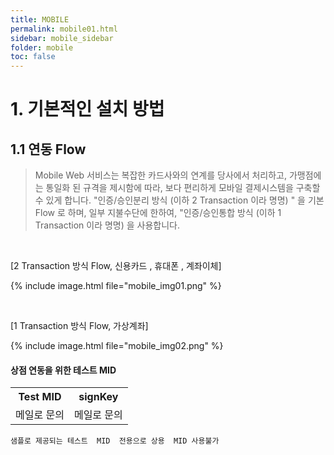 ```yaml
---
title: MOBILE
permalink: mobile01.html
sidebar: mobile_sidebar
folder: mobile
toc: false
---
```


# 1. 기본적인 설치 방법

## 1.1 연동  Flow

>Mobile Web 서비스는 복잡한 카드사와의 연계를 당사에서 처리하고, 가맹점에는 통일화 된 규격을 제시함에 따라, 보다 편리하게 모바일 결제시스템을 구축할 수 있게 합니다. &quot;인증/승인분리 방식 (이하 2 Transaction 이라 명명) &quot; 을 기본 Flow 로 하며, 일부 지불수단에 한하여, &quot;인증/승인통합 방식 (이하 1 Transaction 이라 명명) 을 사용합니다.

<br>

[2 Transaction  방식  Flow,  신용카드 ,  휴대폰 ,  계좌이체]

{% include image.html file="mobile_img01.png" %}

<br>

[1 Transaction  방식  Flow,  가상계좌]

{% include image.html file="mobile_img02.png" %}

#### 상점 연동을 위한 테스트 MID

[//]: # (MID 연동 table)
<table class="tg" style="table-layout: fixed; width: 100%">
<tbody>
  <tr>
    <th class="tg-0lax">Test MID</th>
    <th class="tg-0lax">signKey</th>
  </tr>
  <tr>
    <td class="tg-0lax">메일로 문의</td>
    <td class="tg-0lax">메일로 문의</td>
  </tr>
</tbody>
</table>

`샘플로 제공되는 테스트  MID  전용으로 상용  MID 사용불가`